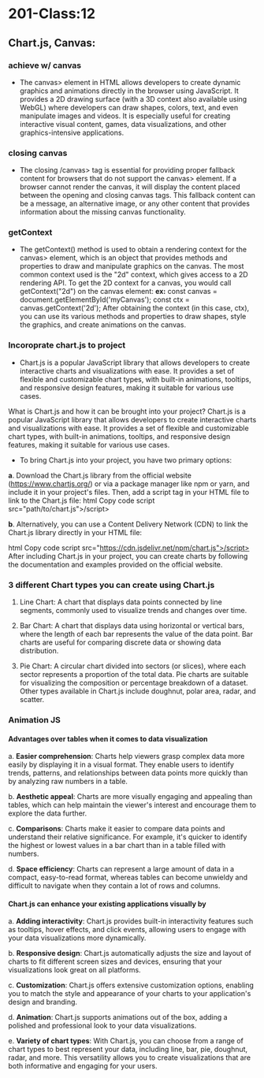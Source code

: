 # 201-Class:12

## Chart.js, Canvas:

### achieve w/ canvas

* The canvas> element in HTML allows developers to create dynamic graphics and animations directly in the browser using JavaScript. It provides a 2D drawing surface (with a 3D context also available using WebGL) where developers can draw shapes, colors, text, and even manipulate images and videos. It is especially useful for creating interactive visual content, games, data visualizations, and other graphics-intensive applications.

### closing canvas

* The closing /canvas> tag is essential for providing proper fallback content for browsers that do not support the canvas> element. If a browser cannot render the canvas, it will display the content placed between the opening and closing canvas tags. This fallback content can be a message, an alternative image, or any other content that provides information about the missing canvas functionality.

### getContext

* The getContext() method is used to obtain a rendering context for the canvas> element, which is an object that provides methods and properties to draw and manipulate graphics on the canvas. The most common context used is the "2d" context, which gives access to a 2D rendering API. To get the 2D context for a canvas, you would call getContext("2d") on the canvas element:
**ex:**
const canvas = document.getElementById('myCanvas');
const ctx = canvas.getContext('2d');
After obtaining the context (in this case, ctx), you can use its various methods and properties to draw shapes, style the graphics, and create animations on the canvas.

### Incoroprate chart.js to project

* Chart.js is a popular JavaScript library that allows developers to create interactive charts and visualizations with ease. It provides a set of flexible and customizable chart types, with built-in animations, tooltips, and responsive design features, making it suitable for various use cases.

What is Chart.js and how it can be brought into your project?
Chart.js is a popular JavaScript library that allows developers to create interactive charts and visualizations with ease. It provides a set of flexible and customizable chart types, with built-in animations, tooltips, and responsive design features, making it suitable for various use cases.

* To bring Chart.js into your project, you have two primary options:

**a**. Download the Chart.js library from the official website (https://www.chartjs.org/) or via a package manager like npm or yarn, and include it in your project's files. Then, add a script tag in your HTML file to link to the Chart.js file:
html
Copy code
script src="path/to/chart.js">/script>

**b**. Alternatively, you can use a Content Delivery Network (CDN) to link the Chart.js library directly in your HTML file:

html
Copy code
script src="https://cdn.jsdelivr.net/npm/chart.js">/script>
After including Chart.js in your project, you can create charts by following the documentation and examples provided on the official website.

### 3 different Chart types you can create using Chart.js

1. Line Chart: A chart that displays data points connected by line segments, commonly used to visualize trends and changes over time.

2. Bar Chart: A chart that displays data using horizontal or vertical bars, where the length of each bar represents the value of the data point. Bar charts are useful for comparing discrete data or showing data distribution.

3. Pie Chart: A circular chart divided into sectors (or slices), where each sector represents a proportion of the total data. Pie charts are suitable for visualizing the composition or percentage breakdown of a dataset. Other types available in Chart.js include doughnut, polar area, radar, and scatter.

### Animation JS

#### Advantages over tables when it comes to data visualization

a. **Easier comprehension**: Charts help viewers grasp complex data more easily by displaying it in a visual format. They enable users to identify trends, patterns, and relationships between data points more quickly than by analyzing raw numbers in a table.

b. **Aesthetic appeal**: Charts are more visually engaging and appealing than tables, which can help maintain the viewer's interest and encourage them to explore the data further.

c. **Comparisons**: Charts make it easier to compare data points and understand their relative significance. For example, it's quicker to identify the highest or lowest values in a bar chart than in a table filled with numbers.

d. **Space efficiency**: Charts can represent a large amount of data in a compact, easy-to-read format, whereas tables can become unwieldy and difficult to navigate when they contain a lot of rows and columns.

#### Chart.js can enhance your existing applications visually by

a. **Adding interactivity**: Chart.js provides built-in interactivity features such as tooltips, hover effects, and click events, allowing users to engage with your data visualizations more dynamically.

b. **Responsive design**: Chart.js automatically adjusts the size and layout of charts to fit different screen sizes and devices, ensuring that your visualizations look great on all platforms.

c. **Customization**: Chart.js offers extensive customization options, enabling you to match the style and appearance of your charts to your application's design and branding.

d. **Animation**: Chart.js supports animations out of the box, adding a polished and professional look to your data visualizations.

e. **Variety of chart types**: With Chart.js, you can choose from a range of chart types to best represent your data, including line, bar, pie, doughnut, radar, and more. This versatility allows you to create visualizations that are both informative and engaging for your users.